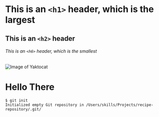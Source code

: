 # This is an `<h1>` header, which is the largest
## This is an `<h2>` header
###### This is an `<h6>` header, which is the smallest
![Image of Yaktocat](https://octodex.github.com/images/yaktocat.png)
<h1>Hello There</h1>

```
$ git init
Initialized empty Git repository in /Users/skills/Projects/recipe-repository/.git/
```
